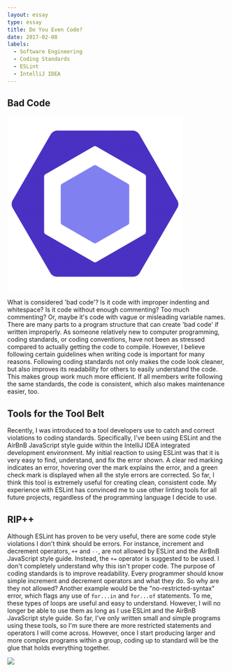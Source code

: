 ```yaml
---
layout: essay
type: essay
title: Do You Even Code?
date: 2017-02-08
labels:
  - Software Engineering
  - Coding Standards
  - ESLint
  - IntelliJ IDEA
---
```


## Bad Code

<img class="ui tiny left circular floated image" src="../images/ESLint.png">

What is considered 'bad code'? Is it code with improper indenting and whitespace? Is it code without enough commenting? Too much commenting? Or, maybe it's code with vague or misleading variable names. There are many parts to a program structure that can create 'bad code' if written improperly. As someone relatively new to computer programming, coding standards, or coding conventions, have not been as stressed compared to actually getting the code to compile. However, I believe following certain guidelines when writing code is important for many reasons. Following coding standards not only makes the code look cleaner, but also improves its readability for others to easily understand the code. This makes group work much more efficient. If all members write following the same standards, the code is consistent, which also makes maintenance easier, too.

## Tools for the Tool Belt

Recently, I was introduced to a tool developers use to catch and correct violations to coding standards. Specifically, I've been using ESLint and the AirBnB JavaScript style guide within the IntelliJ IDEA integrated development environment. My initial reaction to using ESLint was that it is very easy to find, understand, and fix the error shown. A clear red marking indicates an error, hovering over the mark explains the error, and a green check mark is displayed when all the style errors are corrected. So far, I think this tool is extremely useful for creating clean, consistent code. My experience with ESLint has convinced me to use other linting tools for all future projects, regardless of the programming language I decide to use.

## RIP++

Although ESLint has proven to be very useful, there are some code style violations I don't think should be errors. For instance, increment and decrement operators, `++` and `--`, are not allowed by ESLint and the AirBnB JavaScript style guide. Instead, the `+=` operator is suggested to be used. I don't completely understand why this isn't proper code. The purpose of coding standards is to improve readability. Every programmer should know simple increment and decrement operators and what they do. So why are they not allowed? Another example would be the "no-restricted-syntax" error, which flags any use of `for...in` and `for...of` statements. To me, these types of loops are useful and easy to understand. However, I will no longer be able to use them as long as I use ESLint and the AirBnB JavaScript style guide. So far, I've only written small and simple programs using these tools, so I'm sure there are more restricted statements and operators I will come across. However, once I start producing larger and more complex programs within a group, coding up to standard will be the glue that holds everything together.

<img class="ui image" src="../images/tabs_spaces.jpg">
